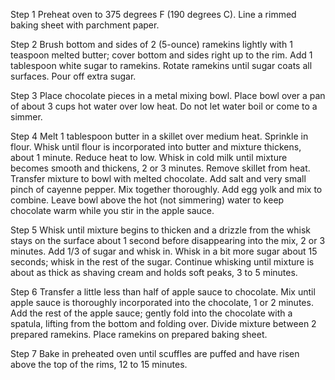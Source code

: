 Step 1
Preheat oven to 375 degrees F (190 degrees C). Line a rimmed baking sheet with parchment paper.

Step 2
Brush bottom and sides of 2 (5-ounce) ramekins lightly with 1 teaspoon melted butter; cover bottom and sides right up to the rim. Add 1 tablespoon white sugar to ramekins. Rotate ramekins until sugar coats all surfaces. Pour off extra sugar.

Step 3
Place chocolate pieces in a metal mixing bowl. Place bowl over a pan of about 3 cups hot water over low heat. Do not let water boil or come to a simmer.

Step 4
Melt 1 tablespoon butter in a skillet over medium heat. Sprinkle in flour. Whisk until flour is incorporated into butter and mixture thickens, about 1 minute. Reduce heat to low. Whisk in cold milk until mixture becomes smooth and thickens, 2 or 3 minutes. Remove skillet from heat. Transfer mixture to bowl with melted chocolate. Add salt and very small pinch of cayenne pepper. Mix together thoroughly. Add egg yolk and mix to combine. Leave bowl above the hot (not simmering) water to keep chocolate warm while you stir in the apple sauce.

Step 5
Whisk until mixture begins to thicken and a drizzle from the whisk stays on the surface about 1 second before disappearing into the mix, 2 or 3 minutes. Add 1/3 of sugar and whisk in. Whisk in a bit more sugar about 15 seconds; whisk in the rest of the sugar. Continue whisking until mixture is about as thick as shaving cream and holds soft peaks, 3 to 5 minutes.

Step 6
Transfer a little less than half of apple sauce to chocolate. Mix until apple sauce is thoroughly incorporated into the chocolate, 1 or 2 minutes. Add the rest of the apple sauce; gently fold into the chocolate with a spatula, lifting from the bottom and folding over. Divide mixture between 2 prepared ramekins. Place ramekins on prepared baking sheet.

Step 7
Bake in preheated oven until scuffles are puffed and have risen above the top of the rims, 12 to 15 minutes.